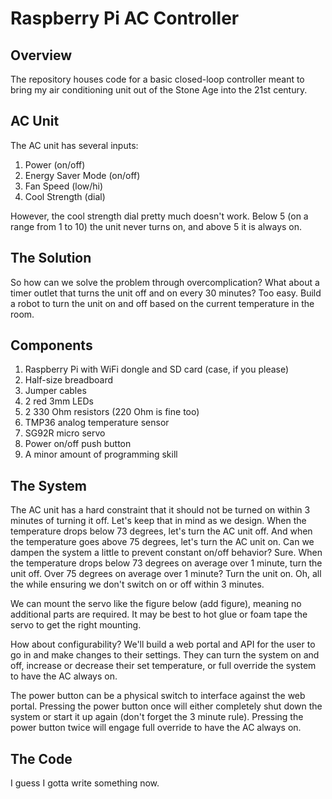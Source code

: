 # Raspberry Pi AC Controller

## Overview

The repository houses code for a basic closed-loop controller meant to
bring my air conditioning unit out of the Stone Age into the 21st
century.

## AC Unit

The AC unit has several inputs:

1. Power (on/off)
2. Energy Saver Mode (on/off)
3. Fan Speed (low/hi)
4. Cool Strength (dial)

However, the cool strength dial pretty much doesn't work. Below 5 (on
a range from 1 to 10) the unit never turns on, and above 5 it is always
on.

## The Solution

So how can we solve the problem through overcomplication? What about
a timer outlet that turns the unit off and on every 30 minutes? Too easy.
Build a robot to turn the unit on and off based on the current temperature
in the room.

## Components

1. Raspberry Pi with WiFi dongle and SD card (case, if you please)
2. Half-size breadboard
3. Jumper cables
3. 2 red 3mm LEDs
4. 2 330 Ohm resistors (220 Ohm is fine too)
5. TMP36 analog temperature sensor
6. SG92R micro servo
7. Power on/off push button
8. A minor amount of programming skill

## The System

The AC unit has a hard constraint that it should not be turned on within 3
minutes of turning it off. Let's keep that in mind as we design. When the
temperature drops below 73 degrees, let's turn the AC unit off. And when the
temperature goes above 75 degrees, let's turn the AC unit on. Can we
dampen the system a little to prevent constant on/off behavior? Sure.
When the temperature drops below 73 degrees on average over 1 minute,
turn the unit off. Over 75 degrees on average over 1 minute? Turn the unit
on. Oh, all the while ensuring we don't switch on or off within 3 minutes.

We can mount the servo like the figure below (add figure), meaning
no additional parts are required. It may be best to hot glue or foam
tape the servo to get the right mounting.

How about configurability? We'll build a web portal and API for the user
to go in and make changes to their settings. They can turn the system
on and off, increase or decrease their set temperature, or full
override the system to have the AC always on.

The power button can be a physical switch to interface against the web
portal. Pressing the power button once will either completely shut down
the system or start it up again (don't forget the 3 minute rule). Pressing
the power button twice will engage full override to have the AC always on.

## The Code

I guess I gotta write something now.
